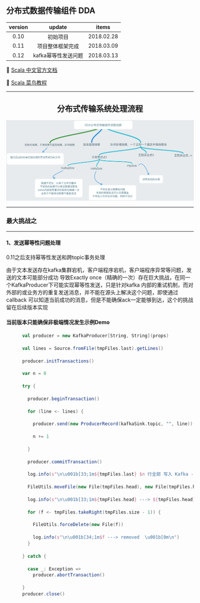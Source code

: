 ## 分布式数据传输组件 DDA

version | update | items 
:--: | :--: | :--:
0.10 | 初始项目| 2018.02.28
0.11 | 项目整体框架完成|2018.03.09
0.12 | kafka幂等性发送问题| 2018.03.13

🔗 [Scala 中文官方文档](http://docs.scala-lang.org/zh-cn/overviews/)

🔗 [Scala 菜鸟教程](http://www.runoob.com/scala/scala-tutorial.html)

-----
## <center>分布式传输系统处理流程</center>

![Alt text](https://github.com/gus67/dda-scala/blob/master/src/main/resources/1.png)

-----

### 最大挑战之

-----

#### 1、发送幂等性问题处理

0.11之后支持幂等性发送和跨topic事务处理

   由于文本发送存在kafka集群宕机，客户端程序宕机，客户端程序异常等问题，发送的文本可能部分成功
导致Exactly once（精确的一次）存在巨大挑战，在同一个KafkaProducer下可能实现幂等性发送，只是针对kafka
内部的重试机制，而对外部的或业务方的重复发送消息，并不能在源头上解决这个问题，即使通过callback
可以知道当前成功的消息，但是不能确保ack一定能够到达，这个的挑战留在后续版本实现

#### 当前版本只能确保非极端情况发生示例Demo

```scala
      val producer = new KafkaProducer[String, String](props)

      val lines = Source.fromFile(tmpFiles.last).getLines()

      producer.initTransactions()

      var n = 0

      try {

        producer.beginTransaction()

        for (line <- lines) {

          producer.send(new ProducerRecord(kafkaSink.topic, "", line))

          n += 1

        }

        producer.commitTransaction()

        log.info(s"\n\u001b[33;1m${tmpFiles.last} $n 行全部 写入 Kafka ---> ${kafkaSink.bootServr}/${kafkaSink.topic} 成功  \u001b[0m\n")

        FileUtils.moveFile(new File(tmpFiles.head), new File(tmpFiles.head + ".COMPLETED"))

        log.info(s"\n\u001b[33;1m${tmpFiles.head} ---> ${tmpFiles.head}.COMPLETED  \u001b[0m\n")

        for (f <- tmpFiles.takeRight(tmpFiles.size - 1)) {

          FileUtils.forceDelete(new File(f))

          log.info(s"\n\u001b[34;1m$f ---> removed  \u001b[0m\n")
        }

      } catch {

        case _: Exception =>
          producer.abortTransaction()

      }
      producer.close()
```

